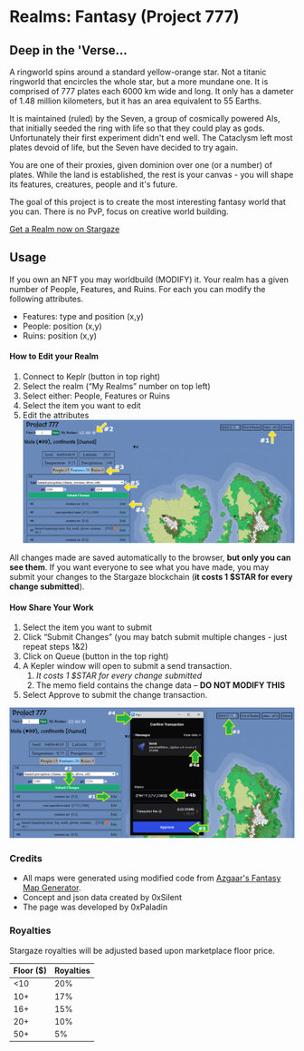 # Realms: Fantasy (Project 777)
## Deep in the 'Verse...
A ringworld spins around a standard yellow-orange star. Not a titanic ringworld that encircles the whole star, but a more mundane one. It is comprised of 777 plates each 6000 km wide and long. It only has a dameter of 1.48 million kilometers, but it has an area equivalent to 55 Earths.

It is maintained (ruled) by the Seven, a group of cosmically powered AIs, that initially seeded the ring with life so that they could play as gods. Unfortunately their first experiment didn't end well. The Cataclysm left most plates devoid of life, but the Seven have decided to try again.

You are one of their proxies, given dominion over one (or a number) of plates. While the land is established, the rest is your canvas - you will shape its features, creatures, people and it's future.

The goal of this project is to create the most interesting fantasy world that you can. There is no PvP, focus on creative world building.

[Get a Realm now on Stargaze](https://www.stargaze.zone/launchpad/stars1avmaqtmxw9g43mgpxzuhv074gmzm5wharxrvlsfp4ze7246gyqdqtr9a0l)

## Usage
If you own an NFT you may worldbuild (MODIFY) it. Your realm has a given number of People, Features, and Ruins. For each you can modify the following attributes.  
- Features: type and position (x,y)
- People: position (x,y)
- Ruins: position (x,y)
  
#### How to Edit your Realm
1.	Connect to Keplr (button in top right)
2.	Select the realm (“My Realms” number on top left) 
3.	Select either: People, Features or Ruins
4.	Select the item you want to edit
5.	Edit the attributes
![Example of Use](example-use.png)

All changes made are saved automatically to the browser, **but only you can see them**. If you want everyone to see what you have made, you may submit your changes to the Stargaze blockchain (**it costs 1 $STAR for every change submitted**).  

#### How Share Your Work
1.	Select the item you want to submit
2.	Click “Submit Changes” (you may batch submit multiple changes - just repeat steps 1&2)
3.	Click on Queue (button in the top right)
4.	A Kepler window will open to submit a send transaction.
    1.	*It costs 1 $STAR for every change submitted*
    2.	The memo field contains the change data – **DO NOT MODIFY THIS** 
5.	Select Approve to submit the change transaction.

![Example of Submit](example-submit.png)

### Credits
* All maps were generated using modified code from [Azgaar's Fantasy Map Generator](https://github.com/Azgaar/Fantasy-Map-Generator).
* Concept and json data created by 0xSilent
* The page was developed by 0xPaladin

### Royalties
Stargaze royalties will be adjusted based upon marketplace floor price.

| Floor ($)      | Royalties |
| ----------- | ----------- |
| <10      | 20%       |
| 10+      | 17%       |
| 16+      | 15%       |
| 20+      | 10%       |
| 50+      | 5%       |
